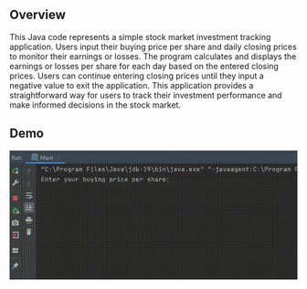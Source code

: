 ## Overview
This Java code represents a simple stock market investment tracking application. Users input their buying price per share and daily closing prices to monitor their earnings or losses. The program calculates and displays the earnings or losses per share for each day based on the entered closing prices. Users can continue entering closing prices until they input a negative value to exit the application. This application provides a straightforward way for users to track their investment performance and make informed decisions in the stock market.

## Demo
<img src="https://github.com/TunahanBoyaci/InvestmentEarnings/blob/main/16.07.2023_22.08.33_REC.gif">
